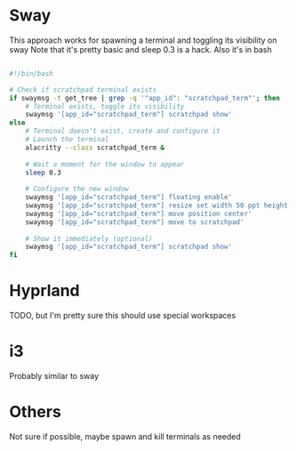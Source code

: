 # Sway

This approach works for spawning a terminal and toggling its visibility on sway
Note that it's pretty basic and sleep 0.3 is a hack. Also it's in bash

```sh

#!/bin/bash

# Check if scratchpad terminal exists
if swaymsg -t get_tree | grep -q '"app_id": "scratchpad_term"'; then
    # Terminal exists, toggle its visibility
    swaymsg '[app_id="scratchpad_term"] scratchpad show'
else
    # Terminal doesn't exist, create and configure it
    # Launch the terminal
    alacritty --class scratchpad_term &
    
    # Wait a moment for the window to appear
    sleep 0.3
    
    # Configure the new window
    swaymsg '[app_id="scratchpad_term"] floating enable'
    swaymsg '[app_id="scratchpad_term"] resize set width 50 ppt height 60 ppt'
    swaymsg '[app_id="scratchpad_term"] move position center'
    swaymsg '[app_id="scratchpad_term"] move to scratchpad'
    
    # Show it immediately (optional)
    swaymsg '[app_id="scratchpad_term"] scratchpad show'
fi

```

# Hyprland

TODO, but I'm pretty sure this should use special workspaces

# i3

Probably similar to sway

# Others

Not sure if possible, maybe spawn and kill terminals as needed


